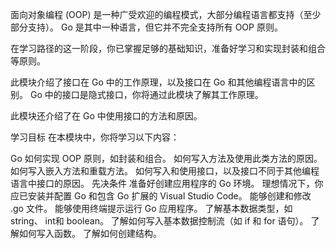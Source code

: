 面向对象编程 (OOP) 是一种广受欢迎的编程模式，大部分编程语言都支持（至少部分支持）。 Go 是其中一种语言，但它并不完全支持所有 OOP 原则。

在学习路径的这一阶段，你已掌握足够的基础知识，准备好学习和实现封装和组合等原则。

此模块介绍了接口在 Go 中的工作原理，以及接口在 Go 和其他编程语言中的区别。 Go 中的接口是隐式接口，你将通过此模块了解其工作原理。

此模块还介绍了在 Go 中使用接口的方法和原因。

学习目标
在本模块中，你将学习以下内容：

Go 如何实现 OOP 原则，如封装和组合。
如何写入方法及使用此类方法的原因。
如何写入嵌入方法和重载方法。
如何写入和使用接口，以及接口不同于其他编程语言中接口的原因。
先决条件
准备好创建应用程序的 Go 环境。 理想情况下，你应已安装并配置 Go 和包含 Go 扩展的 Visual Studio Code。
能够创建和修改 .go 文件。
能够使用终端提示运行 Go 应用程序。
了解基本数据类型，如 string、 int和 boolean。
了解如何写入基本数据控制流（如 if 和 for 语句）。
了解如何写入函数。
了解如何创建结构。